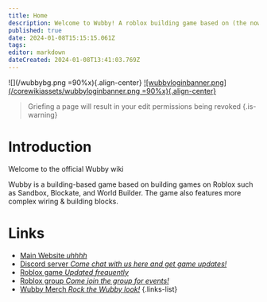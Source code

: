 ```yaml
---
title: Home
description: Welcome to Wubby! A roblox building game based on (the now content deleted) World Builder.
published: true
date: 2024-01-08T15:15:15.061Z
tags: 
editor: markdown
dateCreated: 2024-01-08T13:41:03.769Z
---
```


![](/wubbybg.png =90%x){.align-center}
[![wubbyloginbanner.png](/corewikiassets/wubbyloginbanner.png =90%x){.align-center}](https://snipp.dev/WubbyWikiLogin)

> Griefing a page will result in your edit permissions being revoked
{.is-warning}


# <i class="fa-regular fa-hand-wave"></i> Introduction

Welcome to the official Wubby wiki

Wubby is a building-based game based on building games on Roblox such as Sandbox, Blockate, and World Builder. The game also features more complex wiring & building blocks.

# <i class="fa-duotone fa-link-simple"></i> Links
- [<i class="fa-solid fa-globe"></i> Main Website *uhhhh*](https://wubbygame.com/)
- [<i class="fa-brands fa-discord"></i> Discord server *Come chat with us here and get game updates!*](https://discord.gg/YHtthk2dYX)
- [Roblox game *Updated frequently*](https://www.roblox.com/games/12519560096/Wubby)
- [<i class="fa-solid fa-user-group"></i> Roblox group *Come join the group for events!*](https://www.roblox.com/groups/16993480)
- [<i class="fa-solid fa-shirt"></i> Wubby Merch *Rock the Wubby look!*](https://www.roblox.com/catalog?Category=1&CreatorName=Wubby%20Fan%20Club&CreatorType=Group&salesTypeFilter=1)
{.links-list}